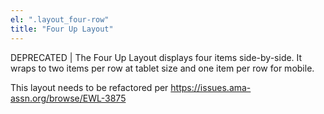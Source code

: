 ```yaml
---
el: ".layout_four-row"
title: "Four Up Layout"
---
```

DEPRECATED | The Four Up Layout displays four items side-by-side. It wraps to two items per row at tablet size and one item per row for mobile.

This layout needs to be refactored per https://issues.ama-assn.org/browse/EWL-3875